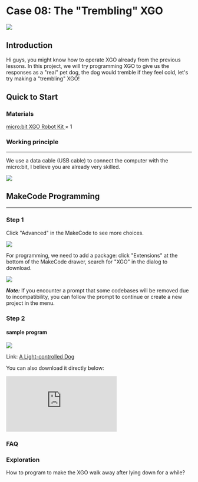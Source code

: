 ﻿---
sidebar_position: 15
sidebar_label: Case 08 - The "Trembling" XGO
---

# Case 08: The "Trembling" XGO

![](https://wiki-media-ef.oss-cn-hongkong.aliyuncs.com/i18n/en/docusaurus-plugin-content-docs/current/microbit/robot/xgo-robot-kit/images/xgo-8-1.png)

## Introduction
Hi guys, you might know how to operate XGO already from the previous lessons. In this project, we will try programming XGO to give us the responses as a "real" pet dog, the dog would tremble if they feel cold, let's try making a "trembling" XGO!



## Quick to Start

### Materials

[micro:bit XGO Robot Kit ](https://www.elecfreaks.com/micro-bit-xgo-robot-kit.html) × 1

### Working principle
---
We use a data cable (USB cable) to connect the computer with the micro:bit, I believe you are already very skilled.

![](https://wiki-media-ef.oss-cn-hongkong.aliyuncs.com/i18n/en/docusaurus-plugin-content-docs/current/microbit/robot/xgo-robot-kit/images/microbit-xgo-robot-kit-22.png)

## MakeCode Programming
---
### Step 1

Click "Advanced" in the MakeCode to see more choices.

![](https://wiki-media-ef.oss-cn-hongkong.aliyuncs.com/i18n/en/docusaurus-plugin-content-docs/current/microbit/robot/xgo-robot-kit/images/microbit-xgo-robot-kit-10.png)

For programming, we need to add a package: click "Extensions" at the bottom of the MakeCode drawer, search for "XGO" in the dialog to download.

![](https://wiki-media-ef.oss-cn-hongkong.aliyuncs.com/i18n/en/docusaurus-plugin-content-docs/current/microbit/robot/xgo-robot-kit/images/microbit-xgo-robot-kit-11.png)

***Note:*** If you encounter a prompt that some codebases will be removed due to incompatibility, you can follow the prompt to continue or create a new project in the menu.

### Step 2

#### sample program

![](https://wiki-media-ef.oss-cn-hongkong.aliyuncs.com/i18n/en/docusaurus-plugin-content-docs/current/microbit/robot/xgo-robot-kit/images/xgo-8-2.png)

Link: [A Light-controlled Dog](https://makecode.microbit.org/_YVJe8eefmbqo)


You can also download it directly below:

<div
    style={{
        position: 'relative',
        paddingBottom: '60%',
        overflow: 'hidden',
    }}
>
    <iframe
        src="https://makecode.microbit.org/_V4YJ2i9LkYoi"
        frameborder="0"
        sandbox="allow-popups allow-forms allow-scripts allow-same-origin"
        style={{
            position: 'absolute',
            width: '100%',
            height: '100%',
        }}
    />
</div>

***Note：***The setting of the temperature value in the program depends on the current ambient temperature you are in. If there is no heating device, you can consider placing your palm on the micro:bit. After a minute or two, the micro:bit will The temperature will increase by 1-2 degrees.

### Projects Display

<iframe width="560" height="315" src="https://www.youtube.com/embed/GNkwoeDlZg4" title="YouTube video player" frameborder="0" allow="accelerometer; autoplay; clipboard-write; encrypted-media; gyroscope; picture-in-picture" allowfullscreen></iframe>

### FAQ


### Exploration

How to program to make the XGO walk away after lying down for a while?
